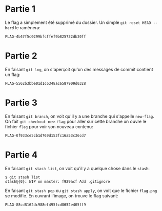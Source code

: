 # Partie 1
Le flag a simplement été supprimé du dossier. Un simple `git reset HEAD --hard` le ramènera:

`FLAG-4b47f5c0299bfcffef9b825732db30ff`

# Partie 2
En faisant `git log`, on s'aperçoit qu'un des messages de commit contient un flag:

`FLAG-5562b3bbe01d1c6348ac6587909d0328`

# Partie 3
En faisant `git branch`, on voit qu'il y a une branche qui s'appelle `new-flag`. On fait `git checkout new-flag` pour aller sur cette branche on ouvre le fichier `flag` pour voir son nouveau contenu:

`FLAG-0f933ce5cb1d769d153fc16a53c36cd7`

# Partie 4
En faisant `git stash list`, on voit qu'il y a quelque chose dans le `stash`:

```
$ git stash list
stash@{0}: WIP on master: f929acf Add .gitignore
```

En faisant `git stash pop` ou `git stash apply`, on voit que le fichier `flag.png` se modifie. En ouvrant l'image, on trouve le flag suivant:

`FLAG-88cd8162dc988ef495fcd8652e405ff9`
